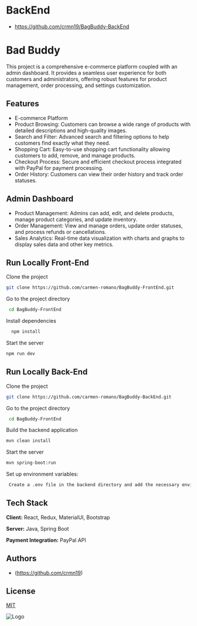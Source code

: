 # BackEnd 
- https://github.com/crmn19/BagBuddy-BackEnd
# Bad Buddy

This project is a comprehensive e-commerce platform coupled with an admin dashboard. It provides a seamless user experience for both customers and administrators, offering robust features for product management, order processing, and settings customization.

## Features

- E-commerce Platform
- Product Browsing: Customers can browse a wide range of products with detailed descriptions and high-quality images.
- Search and Filter: Advanced search and filtering options to help customers find exactly what they need.
- Shopping Cart: Easy-to-use shopping cart functionality allowing customers to add, remove, and manage products.
- Checkout Process: Secure and efficient checkout process integrated with PayPal for payment processing.
- Order History: Customers can view their order history and track order statuses.

## Admin Dashboard

- Product Management: Admins can add, edit, and delete products, manage product categories, and update inventory.
- Order Management: View and manage orders, update order statuses, and process refunds or cancellations.
- Sales Analytics: Real-time data visualization with charts and graphs to display sales data and other key metrics.

## Run Locally Front-End

Clone the project

```bash
git clone https://github.com/carmen-romano/BagBuddy-FrontEnd.git
```

Go to the project directory

```bash
 cd BagBuddy-FrontEnd
```

Install dependencies

```bash
  npm install
```

Start the server

```bash
npm run dev
```

## Run Locally Back-End

Clone the project

```bash
git clone https://github.com/carmen-romano/BagBuddy-BackEnd.git
```

Go to the project directory

```bash
 cd BagBuddy-FrontEnd
```

Build the backend application

```bash
mvn clean install
```

Start the server

```bash
mvn spring-boot:run
```

Set up environment variables:

```bash
 Create a .env file in the backend directory and add the necessary environment variables (e.g., database connection, PayPal API keys).
```

## Tech Stack

**Client:** React, Redux, MaterialUI, Bootstrap

**Server:** Java, Spring Boot

**Payment Integration:** PayPal API

## Authors

- (https://github.com/crmn19)

## License

[MIT](https://choosealicense.com/licenses/mit/)

![Logo](https://i.postimg.cc/GpGv7b95/BAGBBUNNY.png)
